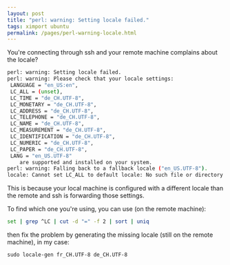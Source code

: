 ```yaml
---
layout: post
title: "perl: warning: Setting locale failed."
tags: ximport ubuntu
permalink: /pages/perl-warning-locale.html
---
```


You're connecting through ssh and your remote machine complains about the locale?

```bash
perl: warning: Setting locale failed.
perl: warning: Please check that your locale settings:
 LANGUAGE = "en_US:en",
 LC_ALL = (unset),
 LC_TIME = "de_CH.UTF-8",
 LC_MONETARY = "de_CH.UTF-8",
 LC_ADDRESS = "de_CH.UTF-8",
 LC_TELEPHONE = "de_CH.UTF-8",
 LC_NAME = "de_CH.UTF-8",
 LC_MEASUREMENT = "de_CH.UTF-8",
 LC_IDENTIFICATION = "de_CH.UTF-8",
 LC_NUMERIC = "de_CH.UTF-8",
 LC_PAPER = "de_CH.UTF-8",
 LANG = "en_US.UTF-8"
    are supported and installed on your system.
perl: warning: Falling back to a fallback locale ("en_US.UTF-8").
locale: Cannot set LC_ALL to default locale: No such file or directory
```

This is because your local machine is configured with a different locale than the remote and ssh is forwarding those settings.

To find which one you're using, you can use (on the remote machine):

```bash
set | grep ^LC | cut -d "=" -f 2 | sort | uniq
```

then fix the problem by generating the missing locale (still on the remote machine), in my case:

```
sudo locale-gen fr_CH.UTF-8 de_CH.UTF-8
```